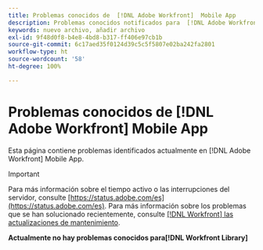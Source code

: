 ```yaml
---
title: Problemas conocidos de  [!DNL Adobe Workfront]  Mobile App
description: Problemas conocidos notificados para  [!DNL Adobe Workfront]  Mobile App
keywords: nuevo archivo, añadir archivo
exl-id: 9f48d0f8-b4e8-4bd8-b317-ff406e97cb1b
source-git-commit: 6c17aed35f0124d39c5c5f5807e02ba242fa2801
workflow-type: ht
source-wordcount: '58'
ht-degree: 100%

---
```


# Problemas conocidos de [!DNL Adobe Workfront] Mobile App

Esta página contiene problemas identificados actualmente en [!DNL Adobe Workfront] Mobile App.

>[!IMPORTANT]
>
>Para más información sobre el tiempo activo o las interrupciones del servidor, consulte [https://status.adobe.com/es](https://status.adobe.com/es). Para más información sobre los problemas que se han solucionado recientemente, consulte [[!DNL Workfront] las actualizaciones de mantenimiento](../maintenance/current-updates.md).

**Actualmente no hay problemas conocidos para[!DNL Workfront Library]**

<!--

## Current Issues

|Issue  |Last Modified   | 
|---|---|
|Issue text  | YYYY/MM/DD  | 

-->

